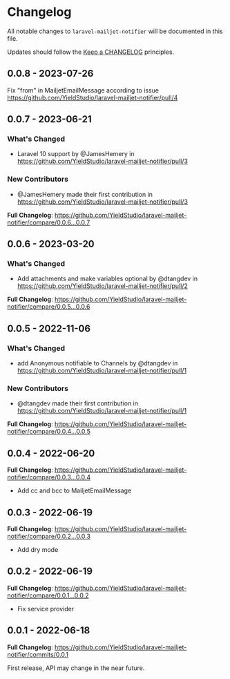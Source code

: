 # Changelog

All notable changes to `laravel-mailjet-notifier` will be documented in this file.

Updates should follow the [Keep a CHANGELOG](http://keepachangelog.com/) principles.

## 0.0.8 - 2023-07-26

Fix "from" in MailjetEmailMessage according to issue https://github.com/YieldStudio/laravel-mailjet-notifier/pull/4

## 0.0.7 - 2023-06-21

### What's Changed

- Laravel 10 support by @JamesHemery in https://github.com/YieldStudio/laravel-mailjet-notifier/pull/3

### New Contributors

- @JamesHemery made their first contribution in https://github.com/YieldStudio/laravel-mailjet-notifier/pull/3

**Full Changelog**: https://github.com/YieldStudio/laravel-mailjet-notifier/compare/0.0.6...0.0.7

## 0.0.6 - 2023-03-20

### What's Changed

- Add attachments and make variables optional by @dtangdev in https://github.com/YieldStudio/laravel-mailjet-notifier/pull/2

**Full Changelog**: https://github.com/YieldStudio/laravel-mailjet-notifier/compare/0.0.5...0.0.6

## 0.0.5 - 2022-11-06

### What's Changed

- add Anonymous notifiable to Channels by @dtangdev in https://github.com/YieldStudio/laravel-mailjet-notifier/pull/1

### New Contributors

- @dtangdev made their first contribution in https://github.com/YieldStudio/laravel-mailjet-notifier/pull/1

**Full Changelog**: https://github.com/YieldStudio/laravel-mailjet-notifier/compare/0.0.4...0.0.5

## 0.0.4 - 2022-06-20

**Full Changelog**: https://github.com/YieldStudio/laravel-mailjet-notifier/compare/0.0.3...0.0.4

- Add cc and bcc to MailjetEmailMessage

## 0.0.3 - 2022-06-19

**Full Changelog**: https://github.com/YieldStudio/laravel-mailjet-notifier/compare/0.0.2...0.0.3

- Add dry mode

## 0.0.2 - 2022-06-19

**Full Changelog**: https://github.com/YieldStudio/laravel-mailjet-notifier/compare/0.0.1...0.0.2

- Fix service provider

## 0.0.1 - 2022-06-18

**Full Changelog**: https://github.com/YieldStudio/laravel-mailjet-notifier/commits/0.0.1

First release, API may change in the near future.

